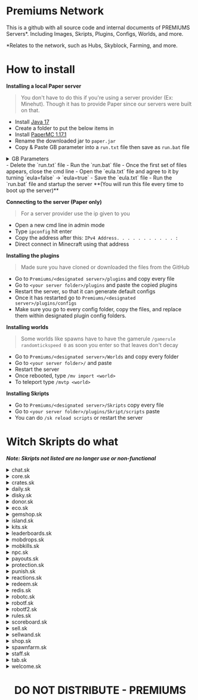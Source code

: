 # Premiums Network
This is a github with all source code and internal documents of PREMIUMS Servers*. Including Images, Skripts, Plugins, Configs, Worlds, and more. 

*Relates to the network, such as Hubs, Skyblock, Farming, and more. 

# How to install
**Installing a local Paper server**
> You don't have to do this if you're using a server provider (Ex: Minehut). Though it has to provide Paper since our servers were built on that. 
- Install [Java 17](https://www.oracle.com/java/technologies/downloads/#java17)
- Create a folder to put the below items in
- Install [PaperMC 1.17.1](https://papermc.io/legacy)
- Rename the downloaded jar to `paper.jar`
- Copy & Paste GB parameter into a `run.txt` file then save as `run.bat` file
<details>
<summary>GB Parameters</summary>

```
1GB Server:
java -Xmx1024M -Xms1024M -jar paper.jar nogui
PAUSE

2GB Server:
java -Xmx2048M -Xms2048M -jar paper.jar nogui
PAUSE

3GB Server:
java -Xmx3072M -Xms3072M -jar paper.jar nogui
PAUSE

4GB Server:
java -Xmx4096M -Xms4096M -jar paper.jar nogui
PAUSE
```
</details>
- Delete the `run.txt` file
- Run the `run.bat` file
- Once the first set of files appears, close the cmd line
- Open the `eula.txt` file and agree to it by turning `eula=false` -> `eula=true`
- Save the `eula.txt` file
- Run the `run.bat` file and startup the server **(You will run this file every time to boot up the server)**

**Connecting to the server (Paper only)**
> For a server provider use the ip given to you
- Open a new cmd line in admin mode
- Type `ipconfig` hit enter
- Copy the address after this: `IPv4 Address. . . . . . . . . . . :`
- Direct connect in Minecraft using that address

**Installing the plugins**
> Made sure you have cloned or downloaded the files from the GitHub
- Go to `Premiums/<designated server>/plugins` and copy every file
- Go to `<your server folder>/plugins` and paste the copied plugins
- Restart the server, so that it can generate default configs
- Once it has restarted go to `Premiums/<designated server>/plugins/configs`
- Make sure you go to every config folder, copy the files, and replace them within designated plugin config folders.

**Installing worlds**
> Some worlds like spawns have to have the gamerule `/gamerule randomtickspeed 0` as soon you enter so that leaves don't decay
- Go to `Premiums/<designated server>/Worlds` and copy every folder
- Go to `<your server folder>/` and paste
- Restart the server
- Once rebooted, type `/mv import <world>`
- To teleport type `/mvtp <world>`

**Installing Skripts** 
- Go to `Premiums/<designated server>/Skripts` copy every file
- Go to `<your server folder>/plugins/Skript/scripts` paste
- You can do `/sk reload scripts` or restart the server

# Witch Skripts do what
***Note: Skripts not listed are no longer use or non-functional***
<details>
    <summary>chat.sk</summary>
    Formats the chat to include: Ranks, Item formatting ([item]), Player Statics, Pinging, and Message Blocking (Includes set words + Preventing muted players from messaging) 
</details>
<details>
    <summary>core.sk</summary>
    Handles first joins, joins/quits, bossbars, and basic commands such as: `/spawn`, `/tp`, and `/clearlag`
</details>
<details>
    <summary>crates.sk</summary>
    Contains the necessary events and commands to make crates at spawn work. 
</details>
<details>
    <summary>daily.sk</summary>
    A daily reward system for logging on. Uses our DiSky "API" to make sure the player is linked via Discord, and makes sure to give them rewards. 
</details>
<details>
    <summary>disky.sk</summary>
    <pre>You do need to make a bot if not already, and put the API key in from discord development panel </pre>
    This is our DiSky "API". It hosts our bots and connects them to the server. It keeps tracking of linked players, and regular players. It fetches data from Minecraft and presents them on Discord with embeds and or text via commands. There are various commands and discord commands such as: `/link`, `/unlink`, `.link`, `!health`, `!reactions`, `!rules`, `!purge`, `.suggestion`, `.istop`, and `.baltop. *(Note: `!` is an admin command, and `.` is a global command, anyone can use it)*.
</details>
<details>
    <summary>donor.sk</summary>
    Keeps track of donations from Tebex. It hosts an updating npc with the recent donor at spawn. Though we don't use this often. 
</details>
<details>
    <summary>eco.sk</summary>
    Hosts most of our economy commands, balance leaderboards, and use of banknotes. Players can also withdraw their money into banknotes, and admins can handel any players balance or gems. 
</details>
<details>
    <summary>gemshop.sk</summary>
    A GUI shop that allows players to buy various items with their gems. 
</details>
<details>
    <summary>island.sk</summary>
    <pre>This Skript needs a target world, to create this world do `/mv create ul_islands normal -g 
    VoidGenerator:PLAINS -t FLAT`</pre>
    This behemoth Skript handles ALL island generations, island setups, island co-ops, island chatting, island bounds, island homes, island values, island resetting, island visiting/island control, island upgrades, island leaderboard data, and placement of island value blocks. 
</details>
<details>
    <summary>kits.sk</summary>
    A GUI that allows people to get armor sets every set amount of time.
</details>
<details>
    <summary>leaderboards.sk</summary>
    This confusing Skript that goes through island value block data, reaction data, and balance data. To determine the top 10 players and their values for the respective data type. It updates every 15m to reduce lag. It has GUI and holograms to show this outputted and formatted data. It is also sent to our DiSky "API". 
</details>
<details>
    <summary>mobdrops.sk</summary>
    A simple Skript to give more items to certain mob drops. 
</details>
<details>
    <summary>mobkills.sk</summary>
    This Skript handles our crystal system. These "crystals" give gems or cash. They are obtained through killing mobs. 
</details>
<details>
    <summary>npc.sk</summary>
    A Skript that connects to Citizens NPCs to make them better! This Skript gives citizens at spawn GUIs or commands to execute when clicked. 
</details>
<details>
    <summary>payouts.sk</summary>
    A GUI that shows past seasons payouts. This GUI is used when clicking a enchanting table. 
</details>
<details>
    <summary>protection.sk</summary>
    Another behemoth Skript that protects ALL islands and spawn. It contains many checks to prevent: Placing, Breaking, Stealing dropped items, Opening storage containers and or appliances, PvE & PvP, Crop trample, Bows, Offhand, Armor stands, Robots, and Bound Exiting.
</details>
<details>
    <summary>punish.sk</summary>
    A punishment system to ban, tempban, mute, tempmute, and kick players.  
</details>
<details>
    <summary>reactions.sk</summary>
    A chat game created by @NinjaTalonYT (Talon#5793) that contains games such as: math, unscramble, and  first to type. It was supposed to be released on the Minehut marketplace. It is very customizable and effective. 
</details>
<details>
    <summary>redeem.sk</summary>
    This Skript is to redeem codes around spawn to get rewards. By clicking the signs or typing the command in. 
</details>
<details>
    <summary>redis.sk</summary>
    Our connection to our redis database to allow for cross-server staff chat from hub to gamemodes. 
</details>
<details>
    <summary>robotc.sk</summary>
    Handles the GUI menus for robots. Such as coloring, direction, data, and upgrades for them.
</details>
<details>
    <summary>robotf.sk</summary>
    This one handles the command, placing, and breaking of the robots.
</details>
<details>
    <summary>robotf2.sk</summary>
    Handles all logic and what robots do. 
</details>
<details>
    <summary>rules.sk</summary>
    A GUI that showcases our rules on PREMIUMS servers. From little to big offences.  
</details>
<details>
    <summary>scoreboard.sk</summary>
    Displays our scoreboard, shows player data, and server data to the player via a scoreboard. 
</details>
<details>
    <summary>sell.sk</summary>
    Allows the player to sell items for our custom currency. By either `/sell` or `/sell hand`.
</details>
<details>
    <summary>sellwand.sk</summary>
    A custom sellwand that was built to sell items from chest to our custom currency.
</details>
<details>
    <summary>shop.sk</summary>
    A GUI shop built by @KingPr0o7 (KingPr0o7#0007) to let players BUY and SELL items for our custom currency.
</details>
<details>
    <summary>spawnfarm.sk</summary>
    Allows for automatic farming at spawn (If players break crops, it replants them). 
</details>
<details>
    <summary>staff.sk</summary>
    Various staff/admin commands for the server.
</details>
<details>
    <summary>tab.sk</summary>
    Just like scoreboard, just shows different information in TAB.
</details>
<details>
    <summary>welcome.sk</summary>
    Automatic welcoming players to the server. 
</details>

<h1 align="center">DO NOT DISTRIBUTE - PREMIUMS</h1> 
